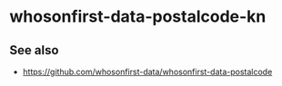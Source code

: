 # whosonfirst-data-postalcode-kn

## See also

* https://github.com/whosonfirst-data/whosonfirst-data-postalcode
